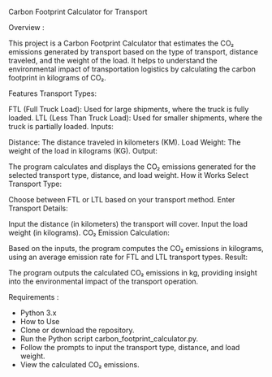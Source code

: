 Carbon Footprint Calculator for Transport

Overview :

This project is a Carbon Footprint Calculator that estimates the CO₂ emissions generated by transport based on the type of transport, distance traveled, and the weight of the load. It helps to understand the environmental impact of transportation logistics by calculating the carbon footprint in kilograms of CO₂.

Features
Transport Types:

FTL (Full Truck Load): Used for large shipments, where the truck is fully loaded.
LTL (Less Than Truck Load): Used for smaller shipments, where the truck is partially loaded.
Inputs:

Distance: The distance traveled in kilometers (KM).
Load Weight: The weight of the load in kilograms (KG).
Output:

The program calculates and displays the CO₂ emissions generated for the selected transport type, distance, and load weight.
How it Works
Select Transport Type:

Choose between FTL or LTL based on your transport method.
Enter Transport Details:

Input the distance (in kilometers) the transport will cover.
Input the load weight (in kilograms).
CO₂ Emission Calculation:

Based on the inputs, the program computes the CO₂ emissions in kilograms, using an average emission rate for FTL and LTL transport types.
Result:

The program outputs the calculated CO₂ emissions in kg, providing insight into the environmental impact of the transport operation.



Requirements :
 * Python 3.x
 * How to Use
 * Clone or download the repository.
 * Run the Python script carbon_footprint_calculator.py.
 * Follow the prompts to input the transport type, distance, and load weight.
 * View the calculated CO₂ emissions.
